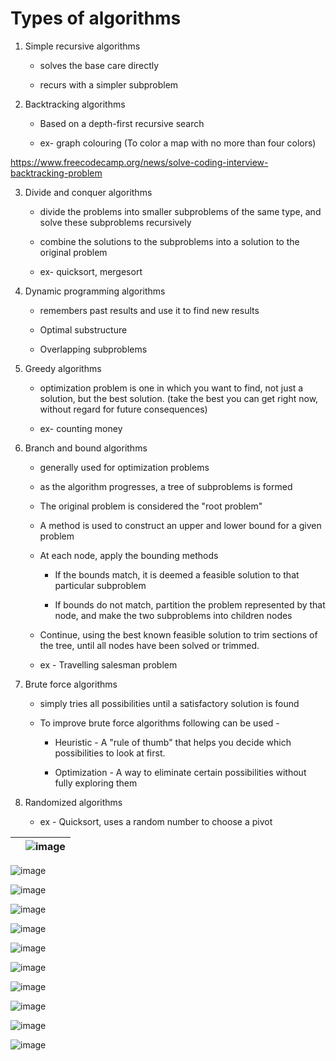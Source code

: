 # Types of algorithms

1. Simple recursive algorithms

   - solves the base care directly

   - recurs with a simpler subproblem

2. Backtracking algorithms

   - Based on a depth-first recursive search

   - ex- graph colouring (To color a map with no more than four colors)

<https://www.freecodecamp.org/news/solve-coding-interview-backtracking-problem>

3. Divide and conquer algorithms

   - divide the problems into smaller subproblems of the same type, and solve these subproblems recursively

   - combine the solutions to the subproblems into a solution to the original problem

   - ex- quicksort, mergesort

4. Dynamic programming algorithms

   - remembers past results and use it to find new results

   - Optimal substructure

   - Overlapping subproblems

5. Greedy algorithms

   - optimization problem is one in which you want to find, not just a solution, but the best solution. (take the best you can get right now, without regard for future consequences)

   - ex- counting money

6. Branch and bound algorithms

   - generally used for optimization problems

   - as the algorithm progresses, a tree of subproblems is formed

   - The original problem is considered the "root problem"

   - A method is used to construct an upper and lower bound for a given problem

   - At each node, apply the bounding methods

       - If the bounds match, it is deemed a feasible solution to that particular subproblem

       - If bounds do not match, partition the problem represented by that node, and make the two subproblems into children nodes

   - Continue, using the best known feasible solution to trim sections of the tree, until all nodes have been solved or trimmed.

   - ex - Travelling salesman problem

7. Brute force algorithms

   - simply tries all possibilities until a satisfactory solution is found

   - To improve brute force algorithms following can be used -

       - Heuristic - A "rule of thumb" that helps you decide which possibilities to look at first.

       - Optimization - A way to eliminate certain possibilities without fully exploring them

8. Randomized algorithms

   - ex - Quicksort, uses a random number to choose a pivot

|     | ![image](media/Types-of-algorithms-image1.png) |
|--|----------------------------------------------------------------------|

![image](media/Types-of-algorithms-image2.png)

![image](media/Types-of-algorithms-image3.png)

![image](media/Types-of-algorithms-image4.png)

![image](media/Types-of-algorithms-image5.png)

![image](media/Types-of-algorithms-image6.png)

![image](media/Types-of-algorithms-image7.png)

![image](media/Types-of-algorithms-image8.png)

![image](media/Types-of-algorithms-image9.png)

![image](media/Types-of-algorithms-image10.png)

![image](media/Types-of-algorithms-image11.jpg)
